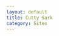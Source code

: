 ```yaml
---
layout: default
title: Cutty Sark
category: Sites
---
```


<img src="http://josemdev.com/mirkopf/sites/fiestas.jpg" class="inline-left" title="" alt="" /> <br />

<img src="http://josemdev.com/mirkopf/sites/home.jpg" class="inline-left" title="" alt="" />